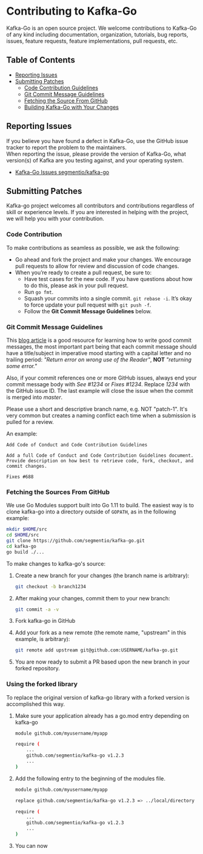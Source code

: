 # Contributing to Kafka-Go

Kafka-Go is an open source project.  We welcome contributions to Kafka-Go of any kind including documentation,
organization, tutorials, bug reports, issues, feature requests, feature implementations, pull requests, etc.

## Table of Contents

* [Reporting Issues](#reporting-issues)
* [Submitting Patches](#submitting-patches)
  * [Code Contribution Guidelines](#code-contribution-guidelines)
  * [Git Commit Message Guidelines](#git-commit-message-guidelines)
  * [Fetching the Source From GitHub](#fetching-the-sources-from-github)
  * [Building Kafka-Go with Your Changes](#building-kakfa-go-with-your-changes)

## Reporting Issues

If you believe you have found a defect in Kafka-Go, use the GitHub issue tracker to report
the problem to the maintainers.  
When reporting the issue, please provide the version of Kafka-Go, what version(s) of Kafka 
are you testing against, and your operating system.

 - [Kafka-Go Issues segmentio/kafka-go](https://github.com/segmentio/kafka-go/issues)

## Submitting Patches

Kafka-go project welcomes all contributors and contributions regardless of skill or experience levels.  If you are
interested in helping with the project, we will help you with your contribution.

### Code Contribution

To make contributions as seamless as possible, we ask the following:

* Go ahead and fork the project and make your changes.  We encourage pull requests to allow for review and discussion of code changes.
* When you’re ready to create a pull request, be sure to:
    * Have test cases for the new code. If you have questions about how to do this, please ask in your pull request.
    * Run `go fmt`.
    * Squash your commits into a single commit. `git rebase -i`. It’s okay to force update your pull request with `git push -f`.
    * Follow the **Git Commit Message Guidelines** below.

### Git Commit Message Guidelines

This [blog article](http://chris.beams.io/posts/git-commit/) is a good resource for learning how to write good commit messages,
the most important part being that each commit message should have a title/subject in imperative mood starting with a capital letter and no trailing period:
*"Return error on wrong use of the Reader"*, **NOT** *"returning some error."*

Also, if your commit references one or more GitHub issues, always end your commit message body with *See #1234* or *Fixes #1234*.
Replace *1234* with the GitHub issue ID. The last example will close the issue when the commit is merged into *master*.

Please use a short and descriptive branch name, e.g. NOT "patch-1". It's very common but creates a naming conflict each
time when a submission is pulled for a review.

An example:

```text
Add Code of Conduct and Code Contribution Guidelines

Add a full Code of Conduct and Code Contribution Guidelines document. 
Provide description on how best to retrieve code, fork, checkout, and commit changes.

Fixes #688
```

### Fetching the Sources From GitHub

We use Go Modules support built into Go 1.11 to build.  The easiest way is to clone kafka-go into a directory outside of
`GOPATH`, as in the following example:

```bash
mkdir $HOME/src
cd $HOME/src
git clone https://github.com/segmentio/kafka-go.git
cd kafka-go
go build ./...
```

To make changes to kafka-go's source:

1. Create a new branch for your changes (the branch name is arbitrary):

    ```bash
    git checkout -b branch1234
    ```

1. After making your changes, commit them to your new branch:

    ```bash
    git commit -a -v
    ```

1. Fork kafka-go in GitHub

1. Add your fork as a new remote (the remote name, "upstream" in this example, is arbitrary):

    ```bash
    git remote add upstream git@github.com:USERNAME/kafka-go.git
    ```

1. You are now ready to submit a PR based upon the new branch in your forked repository.

### Using the forked library

To replace the original version of kafka-go library with a forked version is accomplished this way.

1. Make sure your application already has a go.mod entry depending on kafka-go

    ```bash
    module github.com/myusername/myapp

    require (
        ...
        github.com/segmentio/kafka-go v1.2.3
        ...
    )
    ```

1. Add the following entry to the beginning of the modules file.

    ```bash
    module github.com/myusername/myapp

    replace github.com/segmentio/kafka-go v1.2.3 => ../local/directory

    require (
        ...
        github.com/segmentio/kafka-go v1.2.3
        ...
    )
    ```

1. You can now
